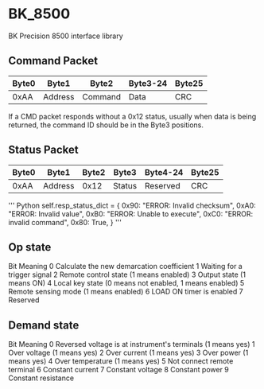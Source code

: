 # BK_8500
BK Precision 8500 interface library

## Command Packet

|Byte0|Byte1|Byte2|Byte3-24|Byte25|
|---|---|---|---|---|
|0xAA|Address|Command|Data|CRC|


If a CMD packet responds without a 0x12 status, usually when data is being returned, the command ID should be in the Byte3 positions.

## Status Packet

|Byte0|Byte1|Byte2|Byte3|Byte4-24|Byte25|
|---|---|---|---|---|---|
|0xAA|Address|0x12|Status|Reserved|CRC|


''' Python
self.resp_status_dict = {
    0x90: "ERROR: Invalid checksum",
    0xA0: "ERROR: Invalid value",
    0xB0: "ERROR: Unable to execute",
    0xC0: "ERROR: invalid command",
    0x80: True,
}
'''



## Op state
Bit
Meaning
0
Calculate the new demarcation coefficient
1
Waiting for a trigger signal
2
Remote control state (1 means enabled)
3
Output state (1 means ON)
4
Local key state (0 means not enabled, 1 means enabled)
5
Remote sensing mode (1 means enabled)
6
LOAD ON timer is enabled
7
Reserved


## Demand state
Bit
Meaning
0
Reversed voltage is at instrument's terminals (1 means yes)
1
Over voltage (1 means yes)
2
Over current (1 means yes)
3
Over power (1 means yes)
4
Over temperature (1 means yes)
5
Not connect remote terminal
6
Constant current
7
Constant voltage
8
Constant power
9
Constant resistance
